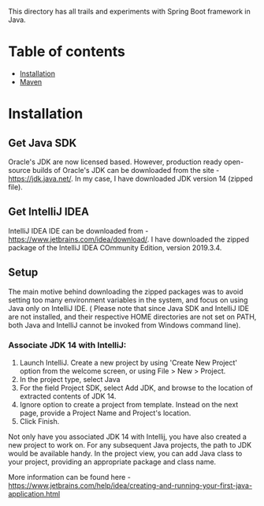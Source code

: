 This directory has all trails and experiments with Spring Boot framework in Java.

# Table of contents
* [Installation](https://github.com/jjoishi/SpringBoot#installation)
* [Maven](https://github.com/jjoishi/SpringBoot/tree/master/Maven)

# Installation

## Get Java SDK
Oracle's JDK are now licensed based. However, production ready open-source builds of Oracle's JDK can be downloaded from the site - https://jdk.java.net/.
In my case, I have downloaded JDK version 14 (zipped file). 

## Get IntelliJ IDEA
IntelliJ IDEA IDE can be downloaded from - https://www.jetbrains.com/idea/download/. I have downloaded the zipped package of the IntelliJ IDEA COmmunity Edition, version 2019.3.4. 

## Setup
The main motive behind downloading the zipped packages was to avoid setting too many environment variables in the system, and focus on using Java only on IntelliJ IDE. ( Please note that since Java SDK and IntelliJ IDE are not installed, and their respective HOME directories are not set on PATH, both Java and IntelliJ cannot be invoked from Windows command line).

### Associate JDK 14 with IntelliJ:
1. Launch IntelliJ. Create a new project by using 'Create New Project' option from the welcome screen, or using File  > New > Project.
2. In the project type, select Java
3. For the field Project SDK, select Add JDK, and browse to the location of extracted contents of JDK 14.
4. Ignore option to create a project from template. Instead on the next page, provide a Project Name and Project's location.
5. Click Finish.

Not only have you associated JDK 14 with Intellij, you have also created a new project to work on. For any subsequent Java projects, the path to JDK would be available handy.
In the project view, you can add Java class to your project, providing an appropriate package and class name.

More information can be found here - https://www.jetbrains.com/help/idea/creating-and-running-your-first-java-application.html